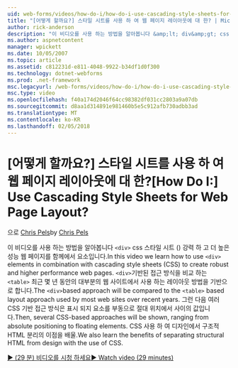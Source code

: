 ```yaml
---
uid: web-forms/videos/how-do-i/how-do-i-use-cascading-style-sheets-for-web-page-layout
title: "[어떻게 할까요?] 스타일 시트를 사용 하 여 웹 페이지 레이아웃에 대 한? | Microsoft 문서"
author: rick-anderson
description: "이 비디오를 사용 하는 방법을 알아봅니다 &amp;lt; div&amp;gt; css 스타일 시트 ()를 만드는 강력 하 고 더 높은 성능 웹 p와 조합 하는 요소 중..."
ms.author: aspnetcontent
manager: wpickett
ms.date: 10/05/2007
ms.topic: article
ms.assetid: c812231d-e811-4048-9922-b34df1d0f300
ms.technology: dotnet-webforms
ms.prod: .net-framework
msc.legacyurl: /web-forms/videos/how-do-i/how-do-i-use-cascading-style-sheets-for-web-page-layout
msc.type: video
ms.openlocfilehash: f40a174d2046f64cc98382df031cc2803a9a07db
ms.sourcegitcommit: d8aa1d314891e981460b5e5c912afb730adbb3ad
ms.translationtype: MT
ms.contentlocale: ko-KR
ms.lasthandoff: 02/05/2018
---
```

<a name="how-do-i-use-cascading-style-sheets-for-web-page-layout"></a><span data-ttu-id="9e3e5-104">[어떻게 할까요?] 스타일 시트를 사용 하 여 웹 페이지 레이아웃에 대 한?</span><span class="sxs-lookup"><span data-stu-id="9e3e5-104">[How Do I:] Use Cascading Style Sheets for Web Page Layout?</span></span>
====================
<span data-ttu-id="9e3e5-105">으로 [Chris Pels](https://twitter.com/chrispels)</span><span class="sxs-lookup"><span data-stu-id="9e3e5-105">by [Chris Pels](https://twitter.com/chrispels)</span></span>

<span data-ttu-id="9e3e5-106">이 비디오를 사용 하는 방법을 알아봅니다 `<div>` css 스타일 시트 () 강력 하 고 더 높은 성능 웹 페이지를 함께에서 요소입니다.</span><span class="sxs-lookup"><span data-stu-id="9e3e5-106">In this video we learn how to use `<div>` elements in combination with cascading style sheets (CSS) to create robust and higher performance web pages.</span></span> <span data-ttu-id="9e3e5-107">`<div>`기반된 접근 방식을 비교 하는 `<table>` 최근 몇 년 동안의 대부분의 웹 사이트에서 사용 하는 레이아웃 방법을 기반으로 합니다.</span><span class="sxs-lookup"><span data-stu-id="9e3e5-107">The `<div>`based approach will be compared to the `<table>` based layout approach used by most web sites over recent years.</span></span> <span data-ttu-id="9e3e5-108">그런 다음 여러 CSS 기반 접근 방식은 표시 되지 요소를 부동으로 절대 위치에서 사이의 값입니다.</span><span class="sxs-lookup"><span data-stu-id="9e3e5-108">Then, several CSS-based approaches will be shown, ranging from absolute positioning to floating elements.</span></span> <span data-ttu-id="9e3e5-109">CSS 사용 하 여 디자인에서 구조적 HTML 분리의 이점을 배울.</span><span class="sxs-lookup"><span data-stu-id="9e3e5-109">We also learn the benefits of separating structural HTML from design with the use of CSS.</span></span>

[<span data-ttu-id="9e3e5-110">&#9654; (29 분) 비디오를 시청 하세요</span><span class="sxs-lookup"><span data-stu-id="9e3e5-110">&#9654; Watch video (29 minutes)</span></span>](https://channel9.msdn.com/Blogs/ASP-NET-Site-Videos/how-do-i-use-cascading-style-sheets-for-web-page-layout)
